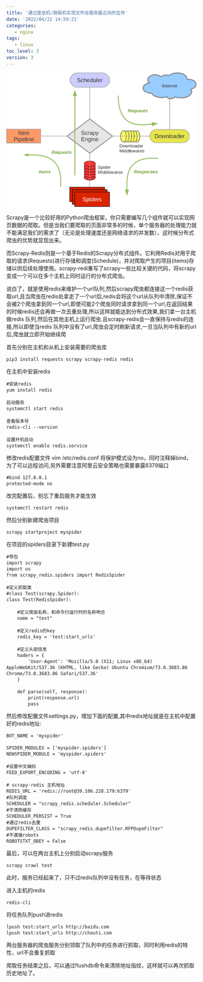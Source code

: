 ```yaml
---
title: '通过堡垒机/跳板机实现文件在服务器之间的互传'
date: '2022/04/22 14:59:21'
categories:
   - nginx
tags:
   - linux
toc_level: 3
version: 3
---
```



![cover](images/scrapy.png)

Scrapy是一个比较好用的Python爬虫框架，你只需要编写几个组件就可以实现网页数据的爬取。但是当我们要爬取的页面非常多的时候，单个服务器的处理能力就不能满足我们的需求了（无论是处理速度还是网络请求的并发数），这时候分布式爬虫的优势就显现出来。

而Scrapy-Redis则是一个基于Redis的Scrapy分布式组件。它利用Redis对用于爬取的请求(Requests)进行存储和调度(Schedule)，并对爬取产生的项目(items)存储以供后续处理使用。scrapy-redi重写了scrapy一些比较关键的代码，将scrapy变成一个可以在多个主机上同时运行的分布式爬虫。


说白了，就是使用redis来维护一个url队列,然后scrapy爬虫都连接这一个redis获取url,且当爬虫在redis处拿走了一个url后,redis会将这个url从队列中清除,保证不会被2个爬虫拿到同一个url,即使可能2个爬虫同时请求拿到同一个url,在返回结果的时候redis还会再做一次去重处理,所以这样就能达到分布式效果,我们拿一台主机做redis 队列,然后在其他主机上运行爬虫.且scrapy-redis会一直保持与redis的连接,所以即使当redis 队列中没有了url,爬虫会定时刷新请求,一旦当队列中有新的url后,爬虫就立即开始继续爬

首先分别在主机和从机上安装需要的爬虫库

```
pip3 install requests scrapy scrapy-redis redis
```

在主机中安装redis

```
#安装redis
yum install redis

启动服务
systemctl start redis

查看版本号
redis-cli --version

设置开机启动
systemctl enable redis.service
```

修改redis配置文件 vim /etc/redis.conf 将保护模式设为no，同时注释掉bind，为了可以远程访问,另外需要注意阿里云安全策略也需要暴露6379端口

```
#bind 127.0.0.1
protected-mode no
```

改完配置后，别忘了重启服务才能生效

```
systemctl restart redis
```

然后分别新建爬虫项目

```
scrapy startproject myspider
```

在项目的spiders目录下新建test.py

```
#导包
import scrapy
import os
from scrapy_redis.spiders import RedisSpider

#定义抓取类
#class Test(scrapy.Spider):
class Test(RedisSpider):

    #定义爬虫名称，和命令行运行时的名称吻合
    name = "test"

    #定义redis的key
    redis_key = 'test:start_urls'

    #定义头部信息
    haders = {
        'User-Agent': 'Mozilla/5.0 (X11; Linux x86_64) AppleWebKit/537.36 (KHTML, like Gecko) Ubuntu Chromium/73.0.3683.86 Chrome/73.0.3683.86 Safari/537.36'
    }

    def parse(self, response):
        print(response.url)
        pass
```

然后修改配置文件settings.py，增加下面的配置,其中redis地址就是在主机中配置好的redis地址:

```
BOT_NAME = 'myspider'

SPIDER_MODULES = ['myspider.spiders']
NEWSPIDER_MODULE = 'myspider.spiders'

#设置中文编码
FEED_EXPORT_ENCODING = 'utf-8'

# scrapy-redis 主机地址
REDIS_URL = 'redis://root@39.106.228.179:6379'
#队列调度
SCHEDULER = "scrapy_redis.scheduler.Scheduler"
#不清除缓存
SCHEDULER_PERSIST = True
#通过redis去重
DUPEFILTER_CLASS = "scrapy_redis.dupefilter.RFPDupeFilter"
#不遵循robots
ROBOTSTXT_OBEY = False
```

最后，可以在两台主机上分别启动scrapy服务

```
scrapy crawl test
```

此时，服务已经起来了，只不过redis队列中没有任务，在等待状态

进入主机的redis

```
redis-cli
```

将任务队列push进redis

```
lpush test:start_urls http://baidu.com
lpush test:start_urls http://chouti.com
```

两台服务器的爬虫服务分别领取了队列中的任务进行抓取，同时利用redis的特性，url不会重复抓取

爬取任务结束之后，可以通过flushdb命令来清除地址指纹，这样就可以再次抓取历史地址了。

  

